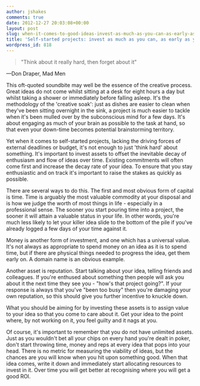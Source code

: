 ```yaml
---
author: jshakes
comments: true
date: 2012-12-27 20:03:08+00:00
layout: post
slug: when-it-comes-to-good-ideas-invest-as-much-as-you-can-as-early-as-you-can
title: 'Self-started projects: invest as much as you can, as early as you can'
wordpress_id: 818
---
```


> "Think about it really hard, then forget about it"


—Don Draper, Mad Men

This oft-quoted soundbite may well be the essence of the creative process. Great ideas do not come whilst sitting at a desk for eight hours a day but whilst taking a shower or immediately before falling asleep. It's the methodology of the 'creative soak': just as dishes are easier to clean when they've been sitting overnight in the sink, a project is much easier to tackle when it's been mulled over by the subconscious mind for a few days. It's about engaging as much of your brain as possible to the task at hand, so that even your down-time becomes potential brainstorming territory.

Yet when it comes to self-started projects, lacking the driving forces of external deadlines or budget, it's not enough to just 'think hard' about something. It's important to invest assets to offset the inevitable decay of enthusiasm and flow of ideas over time. Existing commitments will often come first and increase the decay rate of your idea. To ensure that you stay enthusiastic and on track it's important to raise the stakes as quickly as possible.

There are several ways to do this. The first and most obvious form of capital is time. Time is arguably the most valuable commodity at your disposal and is how we judge the worth of most things in life - especially in a professional sense. The sooner you start pouring time into a project, the sooner it will attain a valuable status in your life. In other words, you're much less likely to let your killer idea slide to the bottom of the pile if you've already logged a few days of your time against it.

Money is another form of investment, and one which has a universal value. It's not always as appropriate to spend money on an idea as it is to spend time, but if there are physical things needed to progress the idea, get them early on. A domain name is an obvious example.

Another asset is reputation. Start talking about your idea, telling friends and colleagues. If you're enthused about something then people will ask you about it the next time they see you - "how's that project going?". If your response is always that you've "been too busy" then you're damaging your own reputation, so this should give you further incentive to knuckle down.

What you should be aiming for by investing these assets is to assign value to your idea so that you come to care about it. Get your idea to the point where, by not working on it, you feel guilty and it nags at you.

Of course, it's important to remember that you do not have unlimited assets. Just as you wouldn't bet all your chips on every hand you're dealt in poker, don't start throwing time, money and reps at every idea that pops into your head. There is no metric for measuring the viability of ideas, but the chances are you will know when you hit upon something good. When that idea comes, write it down and immediately start allocating resources to invest in it. Over time you will get better at recognising where you will get a good ROI.
